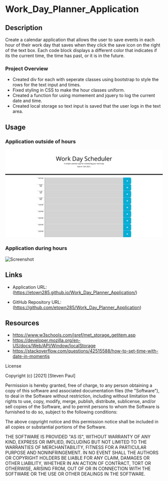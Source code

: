 # Work_Day_Planner_Application

## Description 

Create a calendar application that allows the user to save events in each hour of their work day that saves when they click the save icon on the right of the text box. Each code block displays a different color that indicates if its the current time, the time has past, or it is in the future. 

### Project Overview

* Created div for each with seperate classes using bootstrap to style the rows for the text input and times. 
* Fixed styling in CSS to make the hour classes uniform. 
* Created a function for using momement and jquery to log the current date and time. 
* Created local storage so text input is saved that the user logs in the text area.


## Usage  

### Application outside of hours 

![Screenshot](https://github.com/etown285/Work_Day_Planner_Application/blob/main/screenshots/Day_Planner_Outside%20of_Hours%20.png)

### Application during hours 

![Screenshot]()

## Links

* Application URL: (https://etown285.github.io/Work_Day_Planner_Application/)

* GitHub Repository URL: (https://github.com/etown285/Work_Day_Planner_Application)

## Resources 

* https://www.w3schools.com/jsref/met_storage_getitem.asp
* https://developer.mozilla.org/en-US/docs/Web/API/Window/localStorage
* https://stackoverflow.com/questions/42515588/how-to-set-time-with-date-in-momentjs


License

Copyright (c) [2021] [Steven Paul]

Permission is hereby granted, free of charge, to any person obtaining a copy of this software and associated documentation files (the "Software"), to deal in the Software without restriction, including without limitation the rights to use, copy, modify, merge, publish, distribute, sublicense, and/or sell copies of the Software, and to permit persons to whom the Software is furnished to do so, subject to the following conditions:

The above copyright notice and this permission notice shall be included in all copies or substantial portions of the Software.

THE SOFTWARE IS PROVIDED "AS IS", WITHOUT WARRANTY OF ANY KIND, EXPRESS OR IMPLIED, INCLUDING BUT NOT LIMITED TO THE WARRANTIES OF MERCHANTABILITY, FITNESS FOR A PARTICULAR PURPOSE AND NONINFRINGEMENT. IN NO EVENT SHALL THE AUTHORS OR COPYRIGHT HOLDERS BE LIABLE FOR ANY CLAIM, DAMAGES OR OTHER LIABILITY, WHETHER IN AN ACTION OF CONTRACT, TORT OR OTHERWISE, ARISING FROM, OUT OF OR IN CONNECTION WITH THE SOFTWARE OR THE USE OR OTHER DEALINGS IN THE SOFTWARE.
